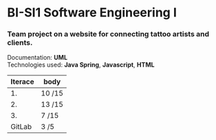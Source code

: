 # BI-SI1 Software Engineering I

### Team project on a website for connecting tattoo artists and clients.
Documentation: **UML**  
Technologies used: **Java Spring**, **Javascript**, **HTML**  

| Iterace | body  |
|---------|-------|
| 1.	| 10 /15 |
| 2.	| 13 /15 |
| 3.	| 7 /15 |
| GitLab | 3 /5 |
